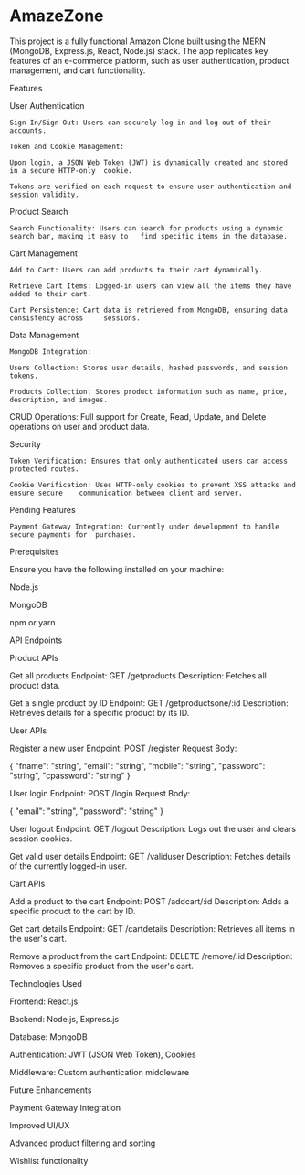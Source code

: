 # AmazeZone
This project is a fully functional Amazon Clone built using the MERN (MongoDB, Express.js, React, Node.js) stack. The app replicates key features of an e-commerce platform, such as user authentication, product management, and cart functionality.

Features

User Authentication

	Sign In/Sign Out: Users can securely log in and log out of their accounts.

	Token and Cookie Management:

	Upon login, a JSON Web Token (JWT) is dynamically created and stored in a secure HTTP-only 	cookie.

	Tokens are verified on each request to ensure user authentication and session validity.

Product Search

	Search Functionality: Users can search for products using a dynamic search bar, making it easy to 	find specific items in the database.

Cart Management

	Add to Cart: Users can add products to their cart dynamically.

	Retrieve Cart Items: Logged-in users can view all the items they have added to their cart.

	Cart Persistence: Cart data is retrieved from MongoDB, ensuring data consistency across 	sessions.

Data Management

	MongoDB Integration:

	Users Collection: Stores user details, hashed passwords, and session tokens.

	Products Collection: Stores product information such as name, price, description, and images.

CRUD Operations: 
Full support for Create, Read, Update, and Delete operations on user and product data.

Security

	Token Verification: Ensures that only authenticated users can access protected routes.

	Cookie Verification: Uses HTTP-only cookies to prevent XSS attacks and ensure secure 	communication between client and server.

Pending Features

	Payment Gateway Integration: Currently under development to handle secure payments for 	purchases.


Prerequisites

Ensure you have the following installed on your machine:

Node.js

MongoDB

npm or yarn

API Endpoints

Product APIs

Get all products
Endpoint: GET /getproducts
Description: Fetches all product data.

Get a single product by ID
Endpoint: GET /getproductsone/:id
Description: Retrieves details for a specific product by its ID.

User APIs

Register a new user
Endpoint: POST /register
Request Body:

{
    "fname": "string",
    "email": "string",
    "mobile": "string",
    "password": "string",
    "cpassword": "string"
}

User login
Endpoint: POST /login
Request Body:

{
    "email": "string",
    "password": "string"
}

User logout
Endpoint: GET /logout
Description: Logs out the user and clears session cookies.

Get valid user details
Endpoint: GET /validuser
Description: Fetches details of the currently logged-in user.

Cart APIs

Add a product to the cart
Endpoint: POST /addcart/:id
Description: Adds a specific product to the cart by ID.

Get cart details
Endpoint: GET /cartdetails
Description: Retrieves all items in the user's cart.

Remove a product from the cart
Endpoint: DELETE /remove/:id
Description: Removes a specific product from the user's cart.

Technologies Used

Frontend: React.js

Backend: Node.js, Express.js

Database: MongoDB

Authentication: JWT (JSON Web Token), Cookies

Middleware: Custom authentication middleware


Future Enhancements

Payment Gateway Integration

Improved UI/UX

Advanced product filtering and sorting

Wishlist functionality
